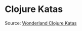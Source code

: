 # Clojure Katas

Source: [Wonderland Clojure Katas](https://github.com/gigasquid/wonderland-clojure-katas)
